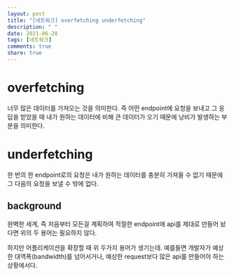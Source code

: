 ```yaml
---
layout: post
title: "[네트워크] overfetching underfetching"
description: " "
date: 2021-06-28
tags: [네트워크]
comments: true
share: true
---
```



# overfetching

너무 많은 데이터를 가져오는 것을 의미한다. 즉 어떤 endpoint에 요청을 보내고 그 응답을 받았을 때 내가 원하는 데이터에 비해 큰 데이터가 오기 때문에 낭비가 발생하는 부분을 의미한다.

# underfetching

한 번의 한 endpoint로의 요청은 내가 원하는 데이터를 충분히 가져올 수 없기 때문에 그 다음의 요청을 보낼 수 밖에 없다.

## background

완벽한 세계, 즉 처음부터 모든걸 계획하여 적절한 endpoint에 api를 제대로 만들어 놨다면 위의 두 용어는 필요하지 않다.

하지만 어플리케이션을 확장할 때 위 두가지 용어가 생기는데. 예를들면 개발자가 예상한 대역폭(bandwidth)를 넘어서거나, 예상한 request보다 많은 api를 만들어야 하는 상황에서다.
